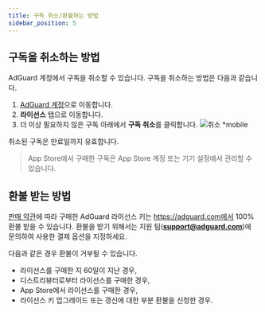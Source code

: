 ```yaml
---
title: 구독 취소/환불하는 방법
sidebar_position: 5
---
```


## 구독을 취소하는 방법

AdGuard 계정에서 구독을 취소할 수 있습니다. 구독을 취소하는 방법은 다음과 같습니다.

 1. [AdGuard 계정](https://my.adguard.com/)으로 이동합니다.
 2. **라이선스** 탭으로 이동합니다.
 3. 더 이상 필요하지 않은 구독 아래에서 **구독 취소**를 클릭합니다. ![취소 *mobile](https://cdn.adtidy.org/content/kb/ad_blocker/general/newaccount-cancel-sub.png)

 취소된 구독은 만료일까지 유효합니다.

> App Store에서 구매한 구독은 App Store 계정 또는 기기 설정에서 관리할 수 있습니다.

## 환불 받는 방법

[판매 약관](https://adguard.com/terms-of-sale.html)에 따라 구매한 AdGuard 라이선스 키는 https://adguard.com에서 100% 환불 받을 수 있습니다. 환불을 받기 위해서는 지원 팀(**support@adguard.com**)에 문의하여 사용한 결제 옵션을 지정하세요.

다음과 같은 경우 환불이 거부될 수 있습니다.
* 라이선스를 구매한 지 60일이 지난 경우,
* 디스트리뷰터로부터 라이선스를 구매한 경우,
* App Store에서 라이선스를 구매한 경우,
* 라이선스 키 업그레이드 또는 갱신에 대한 부분 환불을 신청한 경우.
